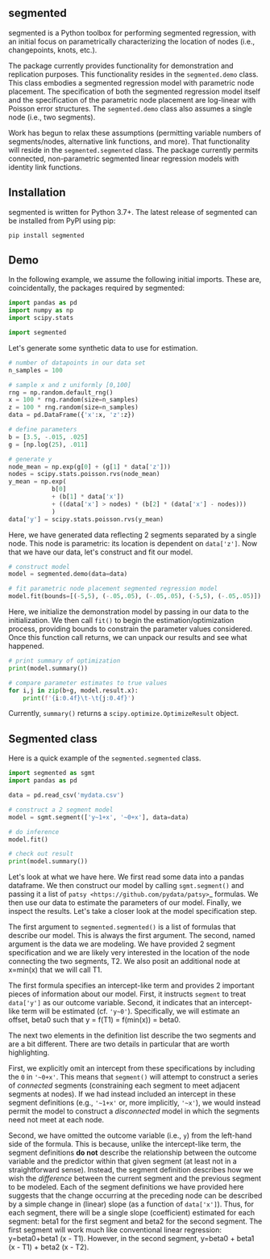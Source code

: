 ## segmented

segmented is a Python toolbox for performing segmented regression, with an initial focus on parametrically characterizing the location of nodes (i.e., changepoints, knots, etc.).

The package currently provides functionality for demonstration and replication purposes.  This functionality resides in the `segmented.demo` class.  This class embodies a segmented regression model with parametric node placement.  The  specification of both the segmented regression model itself and the specification of the parametric node placement are log-linear with Poisson error structures.  The `segmented.demo` class also assumes a single node (i.e., two segments).

Work has begun to relax these assumptions (permitting variable numbers of segments/nodes, alternative link functions, and more).  That functionality will reside in the `segmented.segmented` class.  The package currently permits connected, non-parametric segmented linear regression models with identity link functions.

## Installation

segmented is written for Python 3.7+.  The latest release of segmented can be installed from PyPI using pip:

```
pip install segmented
```


## Demo


In the following example, we assume the following initial imports.  These are, coincidentally, the packages required by segmented:

```python
import pandas as pd
import numpy as np
import scipy.stats

import segmented
```

Let's generate some synthetic data to use for estimation.

```python
# number of datapoints in our data set
n_samples = 100

# sample x and z uniformly [0,100]
rng = np.random.default_rng()
x = 100 * rng.random(size=n_samples)
z = 100 * rng.random(size=n_samples)
data = pd.DataFrame({'x':x, 'z':z})

# define parameters
b = [3.5, -.015, .025]
g = [np.log(25), .011]

# generate y
node_mean = np.exp(g[0] + (g[1] * data['z']))
nodes = scipy.stats.poisson.rvs(node_mean)
y_mean = np.exp(
            b[0]
            + (b[1] * data['x'])
            + ((data['x'] > nodes) * (b[2] * (data['x'] - nodes)))
            )
data['y'] = scipy.stats.poisson.rvs(y_mean)
```

Here, we have generated data reflecting 2 segments separated by a single node.  This node is parametric: its location is dependent on `data['z']`.  Now that we have our data, let's construct and fit our model.

```python
# construct model
model = segmented.demo(data=data)

# fit parametric node placement segmented regression model
model.fit(bounds=[(-5,5), (-.05,.05), (-.05,.05), (-5,5), (-.05,.05)])
```

Here, we initialize the demonstration model by passing in our data to the initialization.  We then call `fit()` to begin the estimation/optimization process, providing bounds to constrain the parameter values considered.  Once this function call returns, we can unpack our results and see what happened.

```python
# print summary of optimization
print(model.summary())

# compare parameter estimates to true values
for i,j in zip(b+g, model.result.x):
    print(f'{i:0.4f}\t-\t{j:0.4f}')
```

Currently, `summary()` returns a `scipy.optimize.OptimizeResult` object.


## Segmented class

Here is a quick example of the `segmented.segmented` class.

```python
import segmented as sgmt
import pandas as pd

data = pd.read_csv('mydata.csv')

# construct a 2 segment model
model = sgmt.segment(['y~1+x', '~0+x'], data=data)

# do inference
model.fit()

# check out result
print(model.summary())

```

Let's look at what we have here.  We first read some data into a pandas dataframe.  We then construct our model by calling `sgmt.segment()` and passing it a list of `patsy <https://github.com/pydata/patsy>`_ formulas.  We then use our data to estimate the parameters of our model.  Finally, we inspect the results.  Let's take a closer look at the model specification step.

The first argument to `segmented.segmented()` is a list of formulas that describe our model.  This is always the first argument.  The second, named argument is the data we are modeling.  We have provided 2 segment specification and we are likely very interested in the location of the node connecting the two segments, T2.  We also posit an additional node at x=min(x) that we will call T1.

The first formula specifies an intercept-like term and provides 2 important pieces of information about our model.  First, it instructs `segment` to treat `data['y']` as our outcome variable.  Second, it indicates that an intercept-like term will be estimated (cf. `'y~0'`).  Specifically, we will estimate an offset, beta0 such that y = f(T1) = f(min(x)) = beta0.

The next two elements in the definition list describe the two segments and are a bit different.  There are two details in particular that are worth highlighting.

First, we explicitly omit an intercept from these specifications by including the `0` in `'~0+x'`.  This means that `segment()` will attempt to construct a series of *connected* segments (constraining each segment to meet adjacent segments at nodes).  If we had instead included an intercept in these segment definitions (e.g., `'~1+x'` or, more implicitly, `'~x'`), we would instead permit the model to construct a *disconnected* model in which the segments need not meet at each node.

Second, we have omitted the outcome variable (i.e., `y`) from the left-hand side of the formula. This is because, unlike the intercept-like term, the segment definitions **do not** describe the relationship between the outcome variable and the predictor within that given segment (at least not in a straightforward sense).  Instead, the segment definition describes how we wish the *difference* between the current segment and the previous segment to be modeled.  Each of the segment definitions we have provided here suggests that the change occurring at the preceding node can be described by a simple change in (linear) slope (as a function of `data['x']`).  Thus, for each segment, there will be a single slope (coefficient) estimated for each segment: beta1 for the first segment and beta2 for the second segment.  The first segment will work much like conventional linear regression: y=beta0+beta1 (x - T1).  However, in the second segment, y=beta0 + beta1 (x - T1) + beta2 (x - T2).

